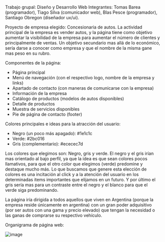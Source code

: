 Trabajo grupal: Diseño y Desarrollo Web
Integrantes: Tomas Barea (programador), Tiago Silva (comunicador web), Blas Pesce (programador), Santiago Obregon (diseñador ux/ui).

Proyecto de empresa elegido: Concesionaria de autos.
La actividad principal de la empresa es vender autos, y la página tiene como objetivo aumentar la visibilidad de la empresa para aumentar el número de clientes y principalmente de ventas. Un objetivo secundario mas allá de lo económico, sería darse a conocer como empresa y que el nombre de la misma gane mas peso en su rubro.

Componentes de la página:

- Página principal 
- Menú de navegación (con el respectivo logo, nombre de la empresa y links)
- Apartado de contacto (con maneras de comunicarse con la empresa)
- Información de la empresa
- Catálogo de productos (modelos de autos disponibles)
- Detalle de productos
- Muestra de servicios disponibles 
- Pie de página de contacto (footer)


Colores principales e ideas para la atracción del usuario:

- Negro (un poco más apagado): #1e1c1c
- Verde: #2bc016
- Gris (complementario): #ececec7d


Los colores que elegimos son: Negro, gris y verde. El negro y el gris irían mas orientado al bajo perfil, ya que la idea es que sean colores pocos llamativos, para que el otro color que elegimos (verde) predomine y destaque mucho más. Lo que buscamos que genere esta elección de colores es una incitación al click y a la atención del usuario en los determinadas items importantes que elijamos en un futuro. Y por último el gris sería mas para un contraste entre el negro y el blanco para que el verde siga predominando.


La página iría dirigida a todos aquellos que viven en Argentina (porque la empresa reside únicamente en argentina) con un gran poder adquisitivo (por ser autos con una gama y precio elevado) que tengan la necesidad o las ganas de comprarse su respectivo vehículo.

Organigrama de página web:



![image](https://github.com/user-attachments/assets/4dc2da9c-a88e-4691-8759-886a5c3cce84)
